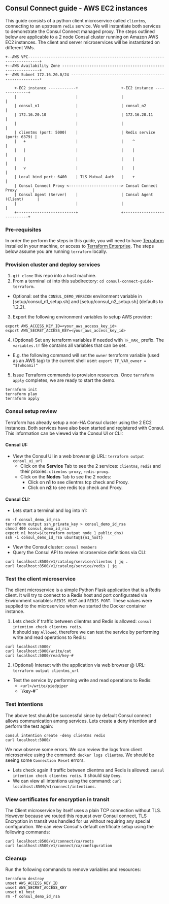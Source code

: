 ## Consul Connect guide - AWS EC2 instances

This guide consists of a python client microservice called `clientms`, connecting to an upstream `redis` service. We will instantiate both services to demonstrate the Consul Connect managed proxy. The steps outlined below are applicable to a 2 node Consul cluster running on Amazon AWS EC2 instances. The client and server microservices will be instantiated on different VMs.

```
+--AWS VPC---------------------------------------------------------------------------+
+--AWS Availability Zone ------------------------------------------------------------+
+--AWS Subnet 172.16.20.0/24 --------------------------------------------------------+

    +-EC2 instance ------------+                   +-EC2 instance --------------+
    |                          |                   |                            |
    | consul_n1                |                   | consul_n2                  |
    | 172.16.20.10             |                   | 172.16.20.11               |
    |                          |                   |                            |
    | clientms (port: 5000)    |                   | Redis service (port: 6379) |
    |   +                      |                   |    ^                       |
    |   |                      |                   |    |                       |
    |   |                      |                   |    |                       |
    |   v                      |                   |    |                       |
    | Local bind port: 6400    | TLS Mutual Auth   |    +                       |
    | Consul Connect Proxy <-----------------------> Consul Connect Proxy       |
    | Consul Agent (Server)    |                   | Consul Agent (Client)      |
    |                          |                   |                            |
    +--------------------------+                   +----------------------------+
```

### Pre-requisites
In order the perform the steps in this guide, you will need to have [Terraform](https://www.terraform.io/downloads.html) installed in your machine, or access to [Terraform Enterprise](https://www.terraform.io/docs/enterprise/index.html). The steps below assume you are running `terraform` locally.

### Provision cluster and deploy services
1. `git clone` this repo into a host machine.
2. From a terminal `cd` into this subdirectory: `cd consul-connect-guide-terraform`.
  - Optional: set the `CONSUL_DEMO_VERSION` environment variable in [setup/consul_n1_setup.sh] and [setup/consul_n2_setup.sh] (defaults to 1.2.2).
3. Export the following environment variables to setup AWS provider:
```
export AWS_ACCESS_KEY_ID=<your_aws_access_key_id>
export AWS_SECRET_ACCESS_KEY=<your_aws_access_key_id>
```
4. (Optional) Set any terraform variables if needed with `TF_VAR_` prefix. The `variables.tf` file contains all variables that can be set.
  - E.g. the following command will set the `owner` terraform variable (used as an AWS tag) to the current shell user: `export TF_VAR_owner = "$(whoami)"`

5. Issue Terraform commands to provision resources. Once `terraform apply` completes, we are ready to start the demo.
```
terraform init
terraform plan
terraform apply
```

### Consul setup review
Terraform has already setup a non-HA Consul cluster using the 2 EC2 instances. Both services have also been started and registered with Consul. This information can be viewed via the Consul UI or CLI:

#### Consul UI:
- View the Consul UI in a web browser @ URL: `terraform output consul_ui_url`
  - Click on the **Service** Tab to see the 2 services: `clientms`, `redis` and their proxies: `clientms-proxy`, `redis-proxy`.
  - Click on the **Nodes** Tab to see the 2 nodes:
    - Click on **n1** to see clientms tcp check and Proxy.
    - Click on **n2** to see redis tcp check and Proxy.    

#### Consul CLI:
- Lets start a terminal and log into n1:
```
rm -f consul_demo_id_rsa
terraform output ssh_private_key > consul_demo_id_rsa
chmod 400 consul_demo_id_rsa
export n1_host=$(terraform output node_1_public_dns)
ssh -i consul_demo_id_rsa ubuntu@${n1_host}
```

- View the Consul cluster: `consul members`
- Query the Consul API to review microservice definitions via CLI:   
```
curl localhost:8500/v1/catalog/service/clientms | jq .
curl localhost:8500/v1/catalog/service/redis | jq .
```

### Test the client microservice
The client microservice is a simple Python Flask application that is a Redis client. It will try to connect to a Redis host and port configurated via Environment variables: `REDIS_HOST` and `REDIS_PORT`. These values were supplied to the microservice when we started the Docker container instance.  

1. Lets check if traffic between clientms and Redis is allowed: `consul intention check clientms redis`.  
It should say `Allowed`, therefore we can test the service by performing write and read operations to Redis:  
```
curl localhost:5000/
curl localhost:5000/write/cat
curl localhost:5000/read/key-#
```

2. (Optional) Interact with the application via web browser @ URL: `terraform output clientms_url`
  - Test the service by performing write and read operations to Redis:
    - `<url>/write/piedpiper`
    - `<url>/key-#``

### Test Intentions
The above test should be successful since by default Consul connect allows communication among services. Lets create a deny intention and perform the test again:  

```
consul intention create -deny clientms redis
curl localhost:5000/
```
We now observe some errors. We can review the logs from client microservice using the command: `docker logs clientms`. We should be seeing some `Connection Reset` errors.  
- Lets check again if traffic between clientms and Redis is allowed: `consul intention check clientms redis`. It should say `Deny`.
- We can view all intentions using the command: `curl localhost:8500/v1/connect/intentions`.

### View certificates for encryption in transit
The Client microservice by itself uses a plain TCP connection without TLS. However because we routed this request over Consul connect, TLS Encryption in transit was handled for us without requiring any special configuration. We can view Consul's default certificate setup using the following commands:  
```
curl localhost:8500/v1/connect/ca/roots
curl localhost:8500/v1/connect/ca/configuration
```

### Cleanup
Run the following commands to remove variables and resources:
```
terraform destroy
unset AWS_ACCESS_KEY_ID
unset AWS_SECRET_ACCESS_KEY
unset n1_host
rm -f consul_demo_id_rsa
```
